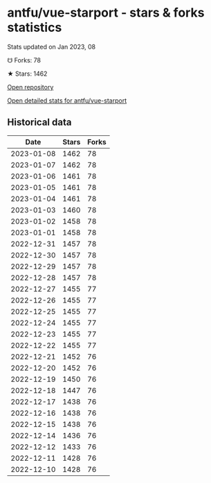 # antfu/vue-starport - stars & forks statistics

Stats updated on Jan 2023, 08

☋ Forks: 78

★ Stars: 1462

[Open repository](https://github.com/antfu/vue-starport)

[Open detailed stats for antfu/vue-starport](https://reviewgithub.com/rep/antfu/vue-starport)

## Historical data
| Date | Stars | Forks |
|------|-------|-------|
| 2023-01-08 | 1462 | 78 | 
| 2023-01-07 | 1462 | 78 | 
| 2023-01-06 | 1461 | 78 | 
| 2023-01-05 | 1461 | 78 | 
| 2023-01-04 | 1461 | 78 | 
| 2023-01-03 | 1460 | 78 | 
| 2023-01-02 | 1458 | 78 | 
| 2023-01-01 | 1458 | 78 | 
| 2022-12-31 | 1457 | 78 | 
| 2022-12-30 | 1457 | 78 | 
| 2022-12-29 | 1457 | 78 | 
| 2022-12-28 | 1457 | 78 | 
| 2022-12-27 | 1455 | 77 | 
| 2022-12-26 | 1455 | 77 | 
| 2022-12-25 | 1455 | 77 | 
| 2022-12-24 | 1455 | 77 | 
| 2022-12-23 | 1455 | 77 | 
| 2022-12-22 | 1455 | 77 | 
| 2022-12-21 | 1452 | 76 | 
| 2022-12-20 | 1452 | 76 | 
| 2022-12-19 | 1450 | 76 | 
| 2022-12-18 | 1447 | 76 | 
| 2022-12-17 | 1438 | 76 | 
| 2022-12-16 | 1438 | 76 | 
| 2022-12-15 | 1438 | 76 | 
| 2022-12-14 | 1436 | 76 | 
| 2022-12-12 | 1433 | 76 | 
| 2022-12-11 | 1428 | 76 | 
| 2022-12-10 | 1428 | 76 | 

